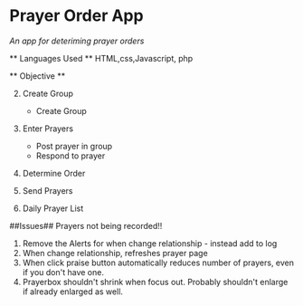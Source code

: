 # Prayer Order App #
*An app for deteriming prayer orders*

** Languages Used **
HTML,css,Javascript, php

** Objective **



2) Create Group
	- Create Group

3) Enter Prayers

	- Post prayer in group
	- Respond to prayer



4) Determine Order
5) Send Prayers
6) Daily Prayer List


##Issues##
Prayers not being recorded!!

1) Remove the Alerts for when change relationship - instead add to log
2) When change relationship, refreshes prayer page
3) When click praise button automatically reduces number of prayers, even if you don't have one.
4) Prayerbox shouldn't shrink when focus out. Probably shouldn't enlarge if already enlarged as well.

